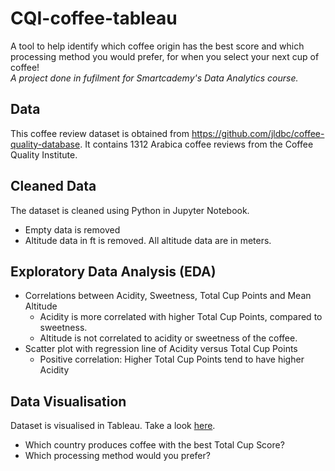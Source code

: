 # CQI-coffee-tableau
A tool to help identify which coffee origin has the best score and which processing method you would prefer, for when you select your next cup of coffee!<br />
_A project done in fufilment for Smartcademy's Data Analytics course._

## Data
This coffee review dataset is obtained from https://github.com/jldbc/coffee-quality-database.
It contains 1312 Arabica coffee reviews from the Coffee Quality Institute.

## Cleaned Data
The dataset is cleaned using Python in Jupyter Notebook. 
* Empty data is removed 
* Altitude data in ft is removed. All altitude data are in meters.

##  Exploratory Data Analysis (EDA)
* Correlations between Acidity, Sweetness, Total Cup Points and Mean Altitude
     * Acidity is more correlated with higher Total Cup Points, compared to sweetness.
     * Altitude is not correlated to acidity or sweetness of the coffee.
* Scatter plot with regression line of Acidity versus Total Cup Points
     * Positive correlation: Higher Total Cup Points tend to have higher Acidity

## Data Visualisation
Dataset is visualised in Tableau. Take a look [here](https://public.tableau.com/profile/celine4997#!/vizhome/CapstoneCoffee_Tableaudashbd/Dashboard1?publish=yes).
* Which country produces coffee with the best Total Cup Score?
* Which processing method would you prefer?
